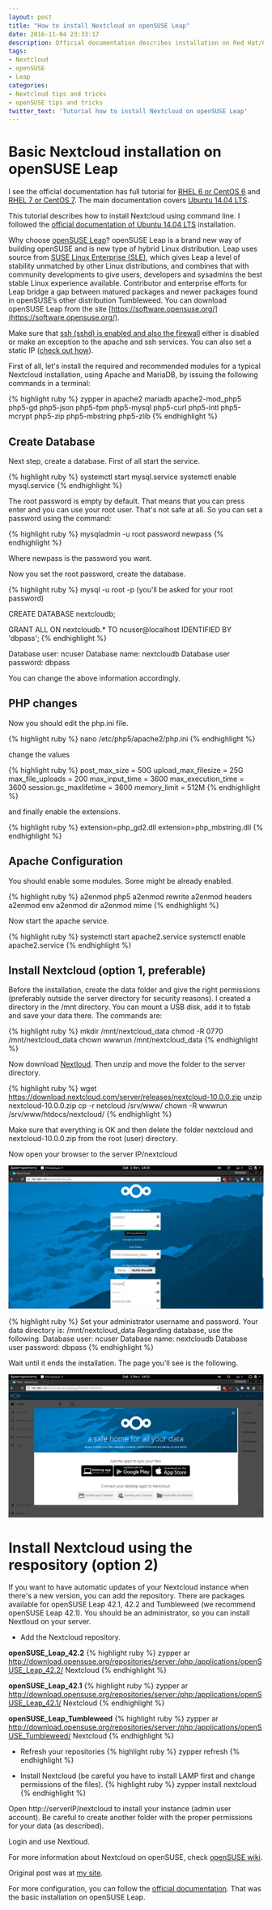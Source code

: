 ```yaml
---
layout: post
title: "How to install Nextcloud on openSUSE Leap"
date: 2016-11-04 23:33:17
description: Official documentation describes installation on Red Hat/CentOS and Ubuntu but not openSUSE Leap. Here's a tutorial...
tags:
- Nextcloud
- openSUSE
- Leap
categories:
- Nextcloud tips and tricks
- openSUSE tips and tricks
twitter_text: 'Tutorial how to install Nextcloud on openSUSE Leap'
---
```


# Basic Nextcloud installation on openSUSE Leap

I see the official documentation has full tutorial for [RHEL 6 or CentOS 6](https://docs.nextcloud.com/server/10/admin_manual/installation/php_54_installation.html) and [RHEL 7 or CentOS 7](https://docs.nextcloud.com/server/10/admin_manual/installation/php_55_installation.html). The main documentation covers [Ubuntu 14.04 LTS](https://docs.nextcloud.com/server/10/admin_manual/installation/source_installation.html).

This tutorial describes how to install Nextcloud using command line. I followed the [official documentation of Ubuntu 14.04 LTS](https://docs.nextcloud.com/server/10/admin_manual/installation/source_installation.html) installation.

Why choose [openSUSE Leap](https://en.opensuse.org/Portal:Leap)? openSUSE Leap is a brand new way of building openSUSE and is new type of hybrid Linux distribution. Leap uses source from [SUSE Linux Enterprise (SLE)](https://www.suse.com/promo/sle/), which gives Leap a level of stability unmatched by other Linux distributions, and combines that with community developments to give users, developers and sysadmins the best stable Linux experience available. Contributor and enterprise efforts for Leap bridge a gap between matured packages and newer packages found in openSUSE’s other distribution Tumbleweed. You can download openSUSE Leap from the site [https://software.opensuse.org/](https://software.opensuse.org/).

Make sure that [ssh (sshd) is enabled and also the firewall](https://en.opensuse.org/SuSEfirewall2) either is disabled or make an exception to the apache and ssh services. You can also set a static IP ([check out how](http://eiosifidis.blogspot.gr/2015/05/set-static-ip-on-your-opensuse-raspberry-pi.html)).

First of all, let's install the required and recommended modules for a typical Nextcloud installation, using Apache and MariaDB, by issuing the following commands in a terminal:

{% highlight ruby %}
zypper in apache2 mariadb apache2-mod_php5 php5-gd php5-json php5-fpm php5-mysql php5-curl php5-intl php5-mcrypt php5-zip php5-mbstring php5-zlib
{% endhighlight %}

## Create Database

Next step, create a database. First of all start the service.

{% highlight ruby %}
systemctl start mysql.service
systemctl enable mysql.service
{% endhighlight %}

The root password is empty by default. That means that you can press enter and you can use your root user. That's not safe at all. So you can set a password using the command:

{% highlight ruby %}
mysqladmin -u root password newpass
{% endhighlight %}

Where newpass is the password you want.

Now you set the root password, create the database.

{% highlight ruby %}
mysql -u root -p 
(you'll be asked for your root password)

CREATE DATABASE nextcloudb;

GRANT ALL ON nextcloudb.* TO ncuser@localhost IDENTIFIED BY 'dbpass';
{% endhighlight %}

Database user: ncuser
Database name: nextcloudb
Database user password: dbpass

You can change the above information accordingly.

## PHP changes

Now you should edit the php.ini file.

{% highlight ruby %}
nano /etc/php5/apache2/php.ini
{% endhighlight %}

change the values

{% highlight ruby %}
post_max_size = 50G
upload_max_filesize = 25G
max_file_uploads = 200
max_input_time = 3600
max_execution_time = 3600
session.gc_maxlifetime = 3600
memory_limit = 512M
{% endhighlight %}

and finally enable the extensions.

{% highlight ruby %}
extension=php_gd2.dll
extension=php_mbstring.dll
{% endhighlight %}

## Apache Configuration

You should enable some modules. Some might be already enabled.

{% highlight ruby %}
a2enmod php5
a2enmod rewrite
a2enmod headers
a2enmod env
a2enmod dir
a2enmod mime
{% endhighlight %}

Now start the apache service.

{% highlight ruby %}
systemctl start apache2.service
systemctl enable apache2.service
{% endhighlight %}

## Install Nextcloud (option 1, preferable)

Before the installation, create the data folder and give the right permissions (preferably outside the server directory for security reasons). I created a directory in the /mnt directory. You can mount a USB disk, add it to fstab and save your data there. The commands are:

{% highlight ruby %}
mkdir /mnt/nextcloud_data
chmod -R 0770 /mnt/nextcloud_data
chown wwwrun /mnt/nextcloud_data
{% endhighlight %}

Now download [Nextloud](https://nextcloud.com/install/). Then unzip and move the folder to the server directory.

{% highlight ruby %}
wget https://download.nextcloud.com/server/releases/nextcloud-10.0.0.zip
unzip nextcloud-10.0.0.zip
cp -r netcloud /srv/www/
chown -R wwwrun /srv/www/htdocs/nextcloud/
{% endhighlight %}

Make sure that everything is OK and then delete the folder nextcloud and nextcloud-10.0.0.zip from the root (user) directory.

Now open your browser to the server IP/nextcloud

![Nextcloud-install](/post_images/nextcloud/nextcloud_install.png)

{% highlight ruby %}
Set your administrator username and password.
Your data directory is: /mnt/nextcloud_data
Regarding database, use the following.
Database user: ncuser
Database name: nextcloudb
Database user password: dbpass
{% endhighlight %}

Wait until it ends the installation. The page you'll see is the following.

![Nextcloud-install](/post_images/nextcloud/nextcloud_first_login.png)


# Install Nextcloud using the respository (option 2)

If you want to have automatic updates of your Nextcloud instance when there's a new version, you can add the repository. There are packages available for openSUSE Leap 42.1, 42.2 and Tumbleweed (we recommend openSUSE Leap 42.1). You should be an administrator, so you can install Nextloud on your server.

* Add the Nextcloud repository.

**openSUSE_Leap_42.2**
{% highlight ruby %}
zypper ar http://download.opensuse.org/repositories/server:/php:/applications/openSUSE_Leap_42.2/ Nextcloud
{% endhighlight %}

**openSUSE_Leap_42.1**
{% highlight ruby %}
zypper ar http://download.opensuse.org/repositories/server:/php:/applications/openSUSE_Leap_42.1/ Nextcloud
{% endhighlight %}

**openSUSE_Leap_Tumbleweed**
{% highlight ruby %}
zypper ar http://download.opensuse.org/repositories/server:/php:/applications/openSUSE_Tumbleweed/ Nextcloud
{% endhighlight %}

* Refresh your repositories
{% highlight ruby %}
zypper refresh
{% endhighlight %}

* Install Nextcloud (be careful you have to install LAMP first and change permissions of the files).
{% highlight ruby %}
zypper install nextcloud
{% endhighlight %}

Open http://serverIP/nextcloud to install your instance (admin user account). Be careful to create another folder with the proper permissions for your data (as described).

Login and use Nextloud.

For more information about Nextcloud on openSUSE, check [openSUSE wiki](https://en.opensuse.org/SDB:Nextcloud).

Original post was at [my site](http://eiosifidis.blogspot.gr/2016/10/nextcloud-install-on-opensuse-leap-421.html).

For more configuration, you can follow the [official documentation](https://docs.nextcloud.com/server/10/admin_manual/contents.html). That was the basic installation on openSUSE Leap.

